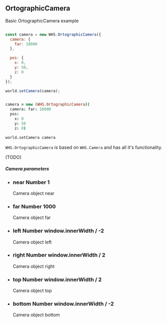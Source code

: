 <h2 class="ws" id="ortographiccamera">OrtographicCamera</h2>

<div class="blockTitle h3">Basic OrtographicCamera example</div>

```javascript

const camera = new WHS.OrtographicCamera({
  camera: {
    far: 10000
  },

  pos: {
    x: 0,
    y: 50,
    z: 0
  }
});

world.setCamera(camera);

```

```coffeescript

camera = new (WHS.OrtographicCamera)(
  camera: far: 10000
  pos:
    x: 0
    y: 50
    z: 0)

world.setCamera camera

```


`WHS.OrtographicCamera` is based on `WHS.Camera` and has all it's functionality.

(TODO)



<div class="params" id="ortographic-camera">
  <h5>Camera parameters <a href="#ortographic-camera" class="anchor"></a></h5>
  <ul>
    <li id="ortographic-camera-near">
      <h3><a href="#ortographic-camera-near" class="anchor"></a> near
        <span class="type">Number</span>
        <span class="default">1</span>
      </h3>
      <p>Camera object near</p>
    </li>
    <li id="ortographic-camera-far">
      <h3><a href="#ortographic-camera-far" class="anchor"></a> far
        <span class="type">Number</span>
        <span class="default">1000</span>
      </h3>
      <p>Camera object far</p>
    </li>
    <li id="ortographic-camera-left">
      <h3><a href="#ortographic-camera-left" class="anchor"></a> left
        <span class="type">Number</span>
        <span class="default">window.innerWidth / -2</span>
      </h3>
      <p>Camera object left</p>
    </li>
    <li id="ortographic-camera-right">
      <h3><a href="#ortographic-camera-right" class="anchor"></a> right
        <span class="type">Number</span>
        <span class="default">window.innerWidth / 2</span>
      </h3>
      <p>Camera object right</p>
    </li>
    <li id="ortographic-camera-top">
      <h3><a href="#ortographic-camera-top" class="anchor"></a> top
        <span class="type">Number</span>
        <span class="default">window.innerWidth / 2</span>
      </h3>
      <p>Camera object top</p>
    </li>
    <li id="ortographic-camera-bottom">
      <h3><a href="#ortographic-camera-bottom" class="anchor"></a> bottom
        <span class="type">Number</span>
        <span class="default">window.innerWidth / -2</span>
      </h3>
      <p>Camera object bottom</p>
    </li>
  </ul>
</div>
